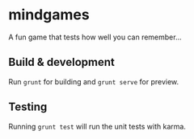 # mindgames

A fun game that tests how well you can remember...

## Build & development

Run `grunt` for building and `grunt serve` for preview.

## Testing

Running `grunt test` will run the unit tests with karma.
